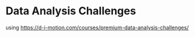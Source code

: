 # Data Analysis Challenges 

using https://d-i-motion.com/courses/premium-data-analysis-challenges/

